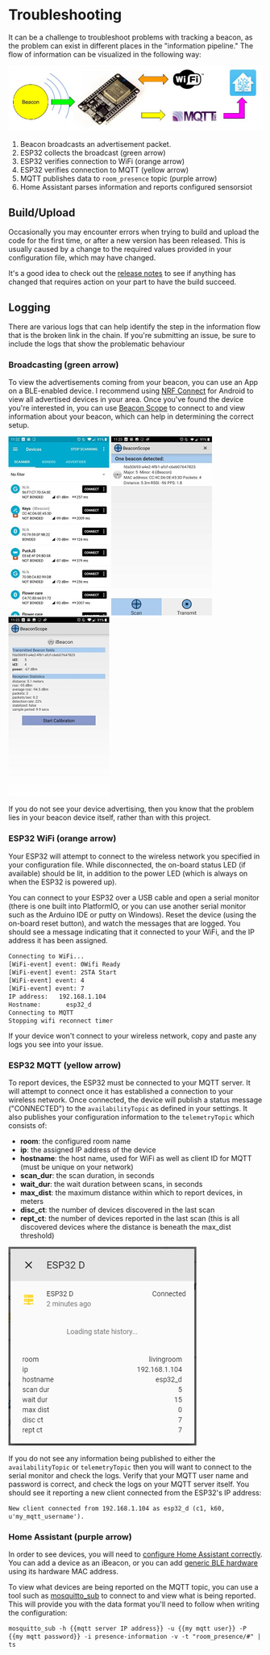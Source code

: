 # Troubleshooting
It can be a challenge to troubleshoot problems with tracking a beacon, as the problem can exist in different places in the "information pipeline." The flow of information can be visualized in the following way:

![Beacon Flow](./images/beacon_flow.jpg)

1. Beacon broadcasts an advertisement packet.
2. ESP32 collects the broadcast (green arrow)
3. ESP32 verifies connection to WiFi (orange arrow)
4. ESP32 verifies connection to MQTT (yellow arrow)
5. MQTT publishes data to `room_presence` topic (purple arrow)
6. Home Assistant parses information and reports configured sensorsiot

## Build/Upload
Occasionally you may encounter errors when trying to build and upload the code for the first time, or after a new version has been released. This is usually caused by a change to the required values provided in your configuration file, which may have changed.

It's a good idea to check out the [release notes](#release-notes) to see if anything has changed that requires action on your part to have the build succeed.

## Logging
There are various logs that can help identify the step in the information flow that is the broken link in the chain. If you're submitting an issue, be sure to include the logs that show the problematic behaviour

### Broadcasting (green arrow)
To view the advertisements coming from your beacon, you can use an App on a BLE-enabled device. I recommend using [NRF Connect](https://play.google.com/store/apps/details?id=no.nordicsemi.android.mcp) for Android to view all advertised devices in your area. Once you've found the device you're interested in, you can use [Beacon Scope](https://play.google.com/store/apps/details?id=com.davidgyoungtech.beaconscanner) to connect to and view information about your beacon, which can help in determining the correct setup.

![NRF Scan](./images/nrf_connect_scan.jpg)
![Beacon Scope Scan](./images/beacon_scope_scan.jpg)
![Beacon Scope Info](./images/beacon_scope_device_info.jpg)

If you do not see your device advertising, then you know that the problem lies in your beacon device itself, rather than with this project.

### ESP32 WiFi (orange arrow)
Your ESP32 will attempt to connect to the wireless network you specified in your configuration file. While disconnected, the on-board status LED (if available) should be lit, in addition to the power LED (which is always on when the ESP32 is powered up).

You can connect to your ESP32 over a USB cable and open a serial monitor (there is one built into PlatformIO, or you can use another serial monitor such as the Arduino IDE or putty on Windows). Reset the device (using the on-board reset button), and watch the messages that are logged. You should see a message indicating that it connected to your WiFi, and the IP address it has been assigned.
```
Connecting to WiFi...
[WiFi-event] event: 0Wifi Ready
[WiFi-event] event: 2STA Start
[WiFi-event] event: 4
[WiFi-event] event: 7
IP address:   192.168.1.104
Hostname:       esp32_d
Connecting to MQTT
Stopping wifi reconnect timer
```

If your device won't connect to your wireless network, copy and paste any logs you see into your issue.

### ESP32 MQTT (yellow arrow)
To report devices, the ESP32 must be connected to your MQTT server. It will attempt to connect once it has established a connection to your wireless network. Once connected, the device will publish a status message ("CONNECTED") to the `availabilityTopic` as defined in your settings. It also publishes your configuration information to the `telemetryTopic` which consists of:
* **room**: the configured room name
* **ip**: the assigned IP address of the device
* **hostname**: the host name, used for WiFi as well as client ID for MQTT (must be unique on your network)
* **scan_dur**: the scan duration, in seconds
* **wait_dur**: the wait duration between scans, in seconds
* **max_dist**: the maximum distance within which to report devices, in meters
* **disc_ct**: the number of devices discovered in the last scan
* **rept_ct**: the number of devices reported in the last scan (this is all discovered devices where the distance is beneath the max_dist threshold)

![Home Assistant telemetry](./images/home_assistant_telemetry.jpg)

If you do not see any information being published to either the `availabilityTopic` or `telemetryTopic` then you will want to connect to the serial monitor and check the logs. Verify that your MQTT user name and password is correct, and check the logs on your MQTT server itself. You should see it reporting a new client connected from the ESP32's IP address:
```
New client connected from 192.168.1.104 as esp32_d (c1, k60, u'my_mqtt_username').
```

### Home Assistant (purple arrow)
In order to see devices, you will need to [configure Home Assistant correctly](./home_assistant). You can add a device as an iBeacon, or you can add [generic BLE hardware](./generic_ble) using its hardware MAC address.

To view what devices are being reported on the MQTT topic, you can use a tool such as [mosquitto_sub](https://mosquitto.org/man/mosquitto_sub-1.html) to connect to and view what is being reported. This will provide you with the data format you'll need to follow when writing the configuration:
```
mosquitto_sub -h {{mqtt server IP address}} -u {{my mqtt user}} -P {{my mqtt password}} -i presence-information -v -t "room_presence/#" | ts
```
